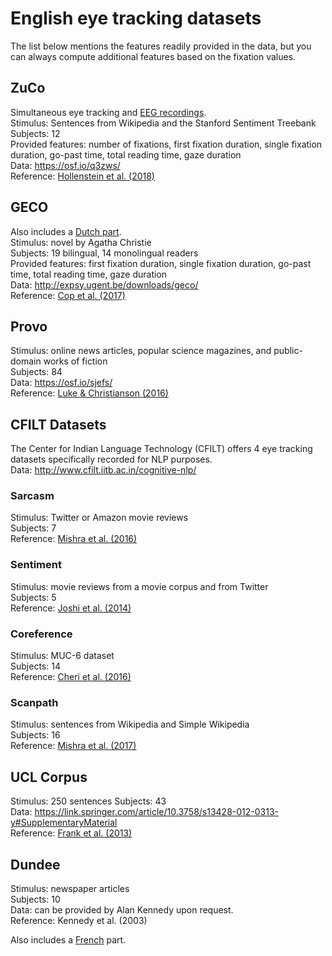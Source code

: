 # English eye tracking datasets

The list below mentions the features readily provided in the data, but you can always compute additional features based on the fixation values.

## ZuCo

Simultaneous eye tracking and [EEG recordings](https://github.com/norahollenstein/cognitiveNLP-dataCollection/tree/master/eeg/english#zurich-cognitive-language-processing-corpus-zuco).  
Stimulus: Sentences from Wikipedia and the Stanford Sentiment Treebank  
Subjects: 12  
Provided features:  number of fixations, first fixation duration, single fixation duration, go-past time, total reading time, gaze duration  
Data: https://osf.io/q3zws/  
Reference: [Hollenstein et al. (2018)](https://www.nature.com/articles/sdata2018291)

## GECO

Also includes a [Dutch part](https://github.com/norahollenstein/cognitiveNLP-dataCollection/tree/master/eye-tracking/dutch#geco).  
Stimulus: novel by Agatha Christie  
Subjects: 19 bilingual, 14 monolingual readers  
Provided features: first fixation duration, single fixation duration, go-past time, total reading time, gaze duration   
Data: http://expsy.ugent.be/downloads/geco/   
Reference: [Cop et al. (2017)](https://link.springer.com/article/10.3758/s13428-016-0734-0)

## Provo

Stimulus: online news articles, popular science magazines, and public-domain works of fiction  
Subjects: 84  
Data: https://osf.io/sjefs/  
Reference: [Luke & Christianson (2016)](https://link.springer.com/content/pdf/10.3758/s13428-017-0908-4.pdf)

## CFILT Datasets

The Center for Indian Language Technology (CFILT) offers 4 eye tracking datasets specifically recorded for NLP purposes.  
Data: http://www.cfilt.iitb.ac.in/cognitive-nlp/

### Sarcasm

Stimulus: Twitter or Amazon movie reviews  
Subjects: 7  
Reference: [Mishra et al. (2016)](http://www.cfilt.iitb.ac.in/cognitive-nlp/papers/aaai16-sarcasm_understandability.pdf)

### Sentiment

Stimulus: movie reviews from a movie corpus and from Twitter  
Subjects: 5  
Reference: [Joshi et al. (2014)](http://www.cfilt.iitb.ac.in/cognitive-nlp/papers/acl14-sac.pdf)

### Coreference

Stimulus: MUC-6 dataset  
Subjects: 14  
Reference: [Cheri et al. (2016)](http://www.cfilt.iitb.ac.in/cognitive-nlp/papers/cogacll16-coref.pdf)

### Scanpath

Stimulus: sentences from Wikipedia and Simple Wikipedia  
Subjects: 16  
Reference: [Mishra et al. (2017)](http://www.cfilt.iitb.ac.in/cognitive-nlp/papers/aaai17-scanpath-complexity.pdf)

## UCL Corpus

Stimulus: 250 sentences
Subjects: 43  
Data: https://link.springer.com/article/10.3758/s13428-012-0313-y#SupplementaryMaterial  
Reference: [Frank et al. (2013)](https://link.springer.com/article/10.3758/s13428-012-0313-y)

## Dundee

Stimulus: newspaper articles  
Subjects: 10  
Data: can be provided by Alan Kennedy upon request.  
Reference: Kennedy et al. (2003)

Also includes a [French](https://github.com/norahollenstein/cognitiveNLP-dataCollection/tree/master/eye-tracking/french#dundee) part.
